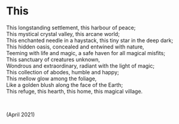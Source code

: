 # This

This longstanding settlement, this harbour of peace;  
This mystical crystal valley, this arcane world;  
This enchanted needle in a haystack, this tiny star in the deep dark;  
This hidden oasis, concealed and entwined with nature,  
Teeming with life and magic, a safe haven for all magical misfits;  
This sanctuary of creatures unknown,  
Wondrous and extraordinary, radiant with the light of magic;  
This collection of abodes, humble and happy;  
This mellow glow among the foliage,  
Like a golden blush along the face of the Earth;  
This refuge, this hearth, this home, this magical village.  


<br>


(April 2021)
